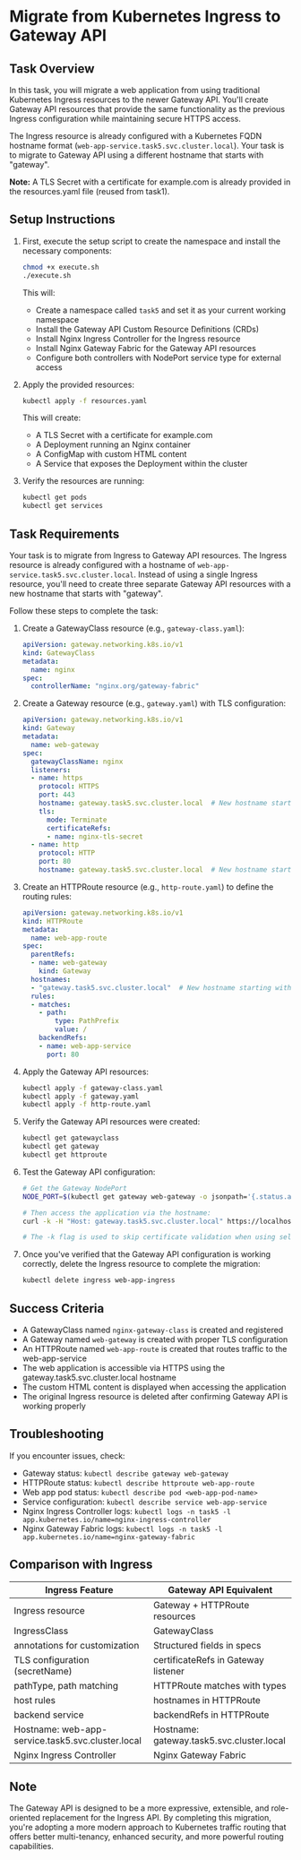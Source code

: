 # Migrate from Kubernetes Ingress to Gateway API

## Task Overview
In this task, you will migrate a web application from using traditional Kubernetes Ingress resources to the newer Gateway API. You'll create Gateway API resources that provide the same functionality as the previous Ingress configuration while maintaining secure HTTPS access.

The Ingress resource is already configured with a Kubernetes FQDN hostname format (`web-app-service.task5.svc.cluster.local`). Your task is to migrate to Gateway API using a different hostname that starts with "gateway".

**Note:** A TLS Secret with a certificate for example.com is already provided in the resources.yaml file (reused from task1).

## Setup Instructions

1. First, execute the setup script to create the namespace and install the necessary components:
   ```bash
   chmod +x execute.sh
   ./execute.sh
   ```
   This will:
   - Create a namespace called `task5` and set it as your current working namespace
   - Install the Gateway API Custom Resource Definitions (CRDs)
   - Install Nginx Ingress Controller for the Ingress resource
   - Install Nginx Gateway Fabric for the Gateway API resources
   - Configure both controllers with NodePort service type for external access

2. Apply the provided resources:
   ```bash
   kubectl apply -f resources.yaml
   ```
   This will create:
   - A TLS Secret with a certificate for example.com
   - A Deployment running an Nginx container
   - A ConfigMap with custom HTML content
   - A Service that exposes the Deployment within the cluster

3. Verify the resources are running:
   ```bash
   kubectl get pods
   kubectl get services
   ```

## Task Requirements

Your task is to migrate from Ingress to Gateway API resources. The Ingress resource is already configured with a hostname of `web-app-service.task5.svc.cluster.local`. Instead of using a single Ingress resource, you'll need to create three separate Gateway API resources with a new hostname that starts with "gateway".

Follow these steps to complete the task:

1. Create a GatewayClass resource (e.g., `gateway-class.yaml`):
   ```yaml
   apiVersion: gateway.networking.k8s.io/v1
   kind: GatewayClass
   metadata:
     name: nginx
   spec:
     controllerName: "nginx.org/gateway-fabric"
   ```

2. Create a Gateway resource (e.g., `gateway.yaml`) with TLS configuration:
   ```yaml
   apiVersion: gateway.networking.k8s.io/v1
   kind: Gateway
   metadata:
     name: web-gateway
   spec:
     gatewayClassName: nginx
     listeners:
     - name: https
       protocol: HTTPS
       port: 443
       hostname: gateway.task5.svc.cluster.local  # New hostname starting with "gateway"
       tls:
         mode: Terminate
         certificateRefs:
         - name: nginx-tls-secret
     - name: http
       protocol: HTTP
       port: 80
       hostname: gateway.task5.svc.cluster.local  # New hostname starting with "gateway"
   ```

3. Create an HTTPRoute resource (e.g., `http-route.yaml`) to define the routing rules:
   ```yaml
   apiVersion: gateway.networking.k8s.io/v1
   kind: HTTPRoute
   metadata:
     name: web-app-route
   spec:
     parentRefs:
     - name: web-gateway
       kind: Gateway
     hostnames:
     - "gateway.task5.svc.cluster.local"  # New hostname starting with "gateway"
     rules:
     - matches:
       - path:
           type: PathPrefix
           value: /
       backendRefs:
       - name: web-app-service
         port: 80
   ```

4. Apply the Gateway API resources:
   ```bash
   kubectl apply -f gateway-class.yaml
   kubectl apply -f gateway.yaml
   kubectl apply -f http-route.yaml
   ```

5. Verify the Gateway API resources were created:
   ```bash
   kubectl get gatewayclass
   kubectl get gateway
   kubectl get httproute
   ```

6. Test the Gateway API configuration:
   ```bash
   # Get the Gateway NodePort
   NODE_PORT=$(kubectl get gateway web-gateway -o jsonpath='{.status.addresses[0].value}')
   
   # Then access the application via the hostname:
   curl -k -H "Host: gateway.task5.svc.cluster.local" https://localhost:$NODE_PORT
   
   # The -k flag is used to skip certificate validation when using self-signed certificates
   ```

7. Once you've verified that the Gateway API configuration is working correctly, delete the Ingress resource to complete the migration:
   ```bash
   kubectl delete ingress web-app-ingress
   ```

## Success Criteria
- A GatewayClass named `nginx-gateway-class` is created and registered
- A Gateway named `web-gateway` is created with proper TLS configuration
- An HTTPRoute named `web-app-route` is created that routes traffic to the web-app-service
- The web application is accessible via HTTPS using the gateway.task5.svc.cluster.local hostname
- The custom HTML content is displayed when accessing the application
- The original Ingress resource is deleted after confirming Gateway API is working properly

## Troubleshooting
If you encounter issues, check:
- Gateway status: `kubectl describe gateway web-gateway`
- HTTPRoute status: `kubectl describe httproute web-app-route`
- Web app pod status: `kubectl describe pod <web-app-pod-name>`
- Service configuration: `kubectl describe service web-app-service`
- Nginx Ingress Controller logs: `kubectl logs -n task5 -l app.kubernetes.io/name=nginx-ingress-controller`
- Nginx Gateway Fabric logs: `kubectl logs -n task5 -l app.kubernetes.io/name=nginx-gateway-fabric`

## Comparison with Ingress
| Ingress Feature | Gateway API Equivalent |
|----------------|------------------------|
| Ingress resource | Gateway + HTTPRoute resources |
| IngressClass | GatewayClass |
| annotations for customization | Structured fields in specs |
| TLS configuration (secretName) | certificateRefs in Gateway listener |
| pathType, path matching | HTTPRoute matches with types |
| host rules | hostnames in HTTPRoute |
| backend service | backendRefs in HTTPRoute |
| Hostname: web-app-service.task5.svc.cluster.local | Hostname: gateway.task5.svc.cluster.local |
| Nginx Ingress Controller | Nginx Gateway Fabric |

## Note
The Gateway API is designed to be a more expressive, extensible, and role-oriented replacement for the Ingress API. By completing this migration, you're adopting a more modern approach to Kubernetes traffic routing that offers better multi-tenancy, enhanced security, and more powerful routing capabilities.
